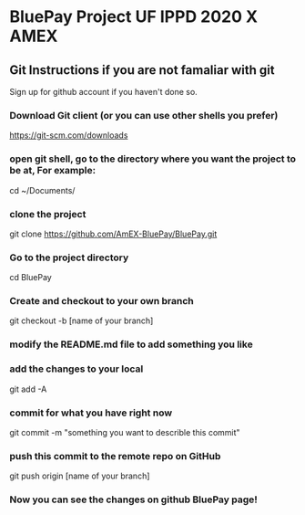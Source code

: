 # BluePay Project UF IPPD 2020 X AMEX

## Git Instructions if you are not famaliar with git
Sign up for github account if you haven't done so.
### Download Git client (or you can use other shells you prefer)
https://git-scm.com/downloads
### open git shell, go to the directory where you want the project to be at, For example:
cd ~/Documents/
### clone the project 
git clone https://github.com/AmEX-BluePay/BluePay.git
### Go to the project directory
cd BluePay
### Create and checkout to your own branch
git checkout -b [name of your branch]
### modify the README.md file to add something you like
### add the changes to your local
git add -A
### commit for what you have right now
git commit -m "something you want to describle this commit"
### push this commit to the remote repo on GitHub
git push origin [name of your branch]
### Now you can see the changes on github BluePay page!


